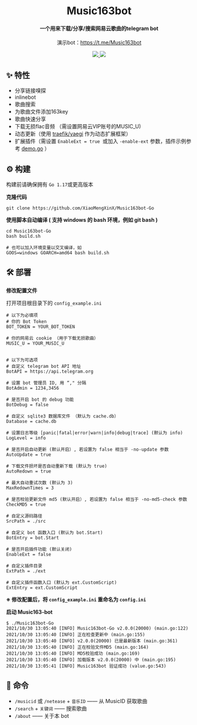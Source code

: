 <h1 align="center">Music163bot</h1>

<h4 align="center">一个用来下载/分享/搜索网易云歌曲的telegram bot</h4>

<p align="center">演示bot：<a href="https://t.me/Music163bot">https://t.me/Music163bot</a></p>

<p align="center">
	<a href="https://goreportcard.com/report/github.com/XiaoMengXinX/Music163bot-Go">
      <img src="https://goreportcard.com/badge/github.com/XiaoMengXinX/Music163bot-Go?style=flat-square">
	</a>
	<a href="https://github.com/XiaoMengXinX/Music163bot-Go/releases">
    <img src="https://img.shields.io/github/v/release/XiaoMengXinX/Music163bot-Go?include_prereleases&style=flat-square">
  </a>
</p>

## ✨ 特性

- 分享链接嗅探
- inlinebot
- 歌曲搜索
- 为歌曲文件添加163key
- 歌曲快速分享
- 下载无损flac音频 （需设置网易云VIP账号的MUSIC_U)
- 动态更新（使用 [traefik/yaegi](https://github.com/traefik/yaegi) 作为动态扩展框架）
- 扩展插件（需设置 `EnableExt = true `或加入 `-enable-ext` 参数，插件示例参考 [demo.go](https://github.com/XiaoMengXinX/Music163bot-Go/blob/v2/extension/demo.go) ）

## ⚙️ 构建

构建前请确保拥有 `Go 1.17`或更高版本

**克隆代码**

```
git clone https://github.com/XiaoMengXinX/Music163bot-Go
```

**使用脚本自动编译 ( 支持 windows 的 bash 环境，例如 git bash )**

```
cd Music163bot-Go
bash build.sh 

# 也可以加入环境变量以交叉编译，如
GOOS=windows GOARCH=amd64 bash build.sh
```

## 🛠️ 部署

**修改配置文件**

打开项目根目录下的 `config_example.ini`

```
# 以下为必填项
# 你的 Bot Token
BOT_TOKEN = YOUR_BOT_TOKEN

# 你的网易云 cookie （用于下载无损歌曲）
MUSIC_U = YOUR_MUSIC_U


# 以下为可选项
# 自定义 telegram bot API 地址
BotAPI = https://api.telegram.org

# 设置 bot 管理员 ID, 用 “," 分隔
BotAdmin = 1234,3456

# 是否开启 bot 的 debug 功能
BotDebug = false

# 自定义 sqlite3 数据库文件 （默认为 cache.db）
Database = cache.db

# 设置日志等级 [panic|fatal|error|warn|info|debug|trace] (默认为 info)
LogLevel = info

# 是否开启自动更新 (默认开启）, 若设置为 false 相当于 -no-update 参数
AutoUpdate = true
 
# 下载文件损坏是否自动重新下载 (默认为 true)
AutoRedown = true

# 最大自动重试次数 (默认为 3)
MaxRedownTimes = 3

# 是否校验更新文件 md5 (默认开启）, 若设置为 false 相当于 -no-md5-check 参数
CheckMD5 = true

# 自定义源码路径
SrcPath = ./src

# 自定义 bot 函数入口 (默认为 bot.Start)
BotEntry = bot.Start

# 是否开启插件功能 (默认关闭)
EnableExt = false

# 自定义插件目录
ExtPath = ./ext

# 自定义插件函数入口 (默认为 ext.CustomScript)
ExtEntry = ext.CustomScript
```

**※ 修改配置后，将 `config_example.ini` 重命名为 `config.ini`**

**启动 Music163-bot**

```
$ ./Music163bot-Go
2021/10/30 13:05:40 [INFO] Music163bot-Go v2.0.0(20000) (main.go:122)
2021/10/30 13:05:40 [INFO] 正在检查更新中 (main.go:155)
2021/10/30 13:05:40 [INFO] v2.0.0(20000) 已是最新版本 (main.go:361)
2021/10/30 13:05:40 [INFO] 正在校验文件MD5 (main.go:164)
2021/10/30 13:05:40 [INFO] MD5校验成功 (main.go:169)
2021/10/30 13:05:40 [INFO] 加载版本 v2.0.0(20000) 中 (main.go:195)
2021/10/30 13:05:41 [INFO] Music163bot 验证成功 (value.go:543)
```

## 🤖 命令

- `/musicid` 或 `/netease` + `音乐ID`  —— 从 MusicID 获取歌曲
- `/search` + `关键词` —— 搜索歌曲
- `/about` —— 关于本 bot
